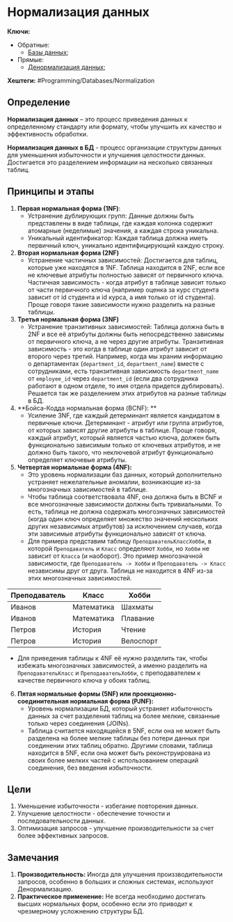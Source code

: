 
# Нормализация данных

**Ключи:**
- Обратные:
	- [Базы данных](databases);
- Прямые:
	- [Денормализация данных](data-denormalization.md);

**Хештеги:** #Programming/Databases/Normalization

## Определение

**Нормализация данных** – это процесс приведения данных к определенному стандарту или формату, чтобы улучшить их качество и эффективность обработки.

**Нормализация данных в БД** - процесс организации структуры данных для уменьшения избыточности и улучшения целостности данных. Достигается это разделением информации на несколько связанных таблиц.

## Принципы и этапы

1) **Первая нормальная форма (1NF)**:
	- Устранение дублирующих групп: Данные должны быть представлены в виде таблицы, где каждая колонка содержит атомарные (неделимые) значения, а каждая строка уникальна.
	- Уникальный идентификатор: Каждая таблица должна иметь первичный ключ, уникально идентифицирующий каждую строку.
2) **Вторая нормальная форма (2NF)**
	- Устранение частичных зависимостей: Достигается для таблиц, которые уже находятся в 1NF. Таблица находится в 2NF, если все не ключевые атрибуты полностью зависят от первичного ключа. Частичная зависимость - когда атрибут в таблице зависит только от части первичного ключа (например оценка за курс студента зависит от id студента и id курса, а имя только от id студента). Проще говоря такие зависимости нужно разделить на разные таблицы.
3) **Третья нормальная форма (3NF)**
	- Устранение транзитивных зависимостей: Таблица должна быть в 2NF и все её атрибуты должны быть непосредственно зависимы от первичного ключа, а не через другие атрибуты. Транзитивная зависимость - это когда в таблице один атрибут зависит от второго через третий. Например, когда мы храним информацию о департаментах (`department_id`, `department_name`) вместе с сотрудниками, есть транзитивная зависимость `department_name` от `employee_id` через `department_id` (если два сотрудника работают в одном отделе, то имя отдела придется дублировать).  Решается так же разделением этих атрибутов на разные таблицы в БД.
4) **Бойса-Кодда нормальная форма (BCNF): **
	- Усиление 3NF, где каждый детерминант является кандидатом в первичные ключи. Детерминант - атрибут или группа атрибутов, от которых зависят другие атрибуты в таблице. Проще говоря, каждый атрибут, который является частью ключа, должен быть функционально зависимым только от ключевых атрибутов, и не должно быть такого, что неключевой атрибут функционально определяет ключевые атрибуты.
5) **Четвертая нормальнае форма (4NF):**
	- Это уровень нормализации баз данных, который дополнительно устраняет нежелательные аномалии, возникающие из-за многозначных зависимостей в таблице.
	- Чтобы таблица соответствовала 4NF, она должна быть в BCNF и все многозначные зависимости должны быть тривиальными. То есть, таблица не должна содержать многозначных зависимостей (когда один ключ определяет множество значений нескольких других независимых атрибутов) за исключением случаев, когда эти зависимые атрибуты функционально зависят от ключа.
	- Для примера представим таблицу `ПреподавательКлассХобби`, в которой `Преподаватель` и `Класс` определяют `Хобби`, но `Хобби` не зависит от `Класса` (и наоборот). Это пример многозначной зависимости, где `Преподаватель -> Хобби` и `Преподаватель -> Класс` независимы друг от друга. Таблица не находится в 4NF из-за этих многозначных зависимостей.

| Преподаватель | Класс      | Хобби     |
| ------------- | ---------- | --------- |
| Иванов        | Математика | Шахматы   |
| Иванов        | Математика | Плавание  |
| Петров        | История    | Чтение    |
| Петров        | История    | Велоспорт |
- Для приведения таблицы к 4NF её нужно разделить так, чтобы избежать многозначных зависимостей, а именно разделить на `ПреподавательКласс` и `ПреподавательХобби`, с преподавателем к качестве первичного ключа у обоих таблиц.

6) **Пятая нормальные формы (5NF) или проекционно-соединительная нормальная форма (PJNF):**
	- Уровень нормализации БД, который устраняет избыточность данных за счет разделения таблиц на более мелкие, связанные только через соединения (JOINs).
	- Таблица считается находящейся в 5NF, если она не может быть разделена на более мелкие таблицы без потери данных при соединении этих таблиц обратно. Другими словами, таблица находится в 5NF, если она может быть реконструирована из своих более мелких частей с использованием операций соединения, без введения избыточности.

## Цели

1) Уменьшение избыточности - избегание повторения данных.
2) Улучшение целостности - обеспечение точности и последовательности данных.
3) Оптимизация запросов - улучшение производительности за счет более эффективных запросов.

## Замечания

1) **Производительность:** Иногда для улучшения произзводительности запросов, особенно в больших и сложных системах, используют Денормализацию.
2) **Практическое применение:** Не всегда необходимо достигать высших нормальных форм, особенно если это приводит к чрезмерному усложнению структуры БД.